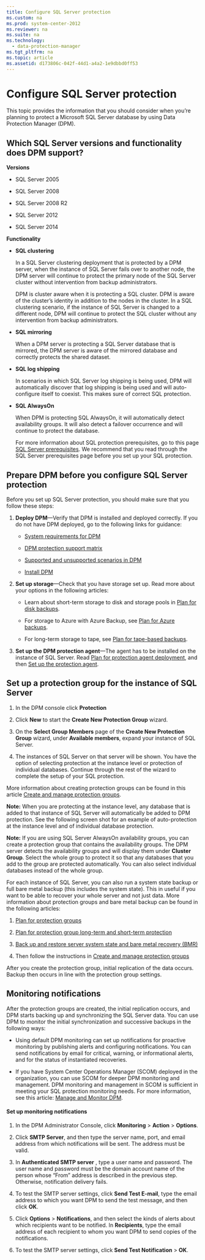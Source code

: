 ```yaml
---
title: Configure SQL Server protection
ms.custom: na
ms.prod: system-center-2012
ms.reviewer: na
ms.suite: na
ms.technology: 
  - data-protection-manager
ms.tgt_pltfrm: na
ms.topic: article
ms.assetid: d173806c-042f-44d1-a4a2-1e9dbbd0ff53
---
```

# Configure SQL Server protection
This topic provides the information that you should consider when you’re planning to protect a Microsoft SQL Server database by using Data Protection Manager \(DPM\).

## Which SQL Server versions and functionality does DPM support?
**Versions**

-   SQL Server 2005

-   SQL Server 2008

-   SQL Server 2008 R2

-   SQL Server 2012

-   SQL Server 2014

**Functionality**

-   **SQL clustering**

    In a SQL Server clustering deployment that is protected by a DPM server, when the instance of SQL Server fails over to another node, the DPM server will continue to protect the primary node of the SQL Server cluster without intervention from backup administrators.

    DPM is cluster aware when it is protecting a SQL cluster. DPM is aware of the cluster’s identity in addition to the nodes in the cluster. In a SQL clustering scenario, if the instance of SQL Server is changed to a different node, DPM will continue to protect the SQL cluster without any intervention from backup administrators.

-   **SQL mirroring**

    When a DPM server is protecting a SQL Server database that is mirrored, the DPM server is aware of the mirrored database and correctly protects the shared dataset.

-   **SQL log shipping**

    In scenarios in which SQL Server log shipping is being used, DPM will automatically discover that log shipping is being used and will auto\-configure itself to coexist. This makes sure of correct SQL protection.

-   **SQL AlwaysOn**

    When DPM is protecting SQL AlwaysOn, it will automatically detect availability groups. It will also detect a failover occurrence and will continue to protect the database.

    For more information about SQL protection prerequisites, go to this page [SQL Server prerequisites](SQL-Server-prerequisites.md). We recommend that you read through the SQL Server prerequisites page before you set up your SQL protection.

## Prepare DPM before you configure SQL Server protection
Before you set up SQL Server protection, you should make sure that you follow these steps:

1.  **Deploy DPM**—Verify that DPM is installed and deployed correctly. If you do not have DPM deployed, go to the following links for guidance:

    -   [System requirements for DPM](assetId:///179c6de2-77c7-4a3f-aaaf-8196dd185961)

    -   [DPM protection support matrix](assetId:///52bed83a-f484-4925-af77-377073737fc4)

    -   [Supported and unsupported scenarios in DPM](assetId:///3e0cd491-3757-4727-90db-eca0c3e6f7fc)

    -   [Install DPM](assetId:///d373e205-a09d-466a-bc43-9023d94c788f)

2.  **Set up storage**—Check that you have storage set up. Read more about your options in the following articles:

    -   Learn about short\-term storage to disk and storage pools in [Plan for disk backups](assetId:///8e0f8d8b-8ad9-4ce6-b803-ea5ae58f9a0d).

    -   For storage to Azure with Azure Backup, see [Plan for Azure backups](assetId:///6f34d58a-fd3c-4488-8ac3-3dc463dddaec).

    -   For long\-term storage to tape, see [Plan for tape\-based backups](assetId:///d6fabe7f-3f0b-4086-b3b9-ba47ebb04645).

3.  **Set up the DPM protection agent**—The agent has to be installed on the instance of SQL Server. Read [Plan for protection agent deployment](assetId:///3ad6fd02-f511-4be5-9b5a-03e92409f59e), and then [Set up the protection agent](assetId:///93a339b5-1ace-4982-a280-5464004d4886).

## Set up a protection group for the instance of SQL Server

1.  In the DPM console click **Protection**

2.  Click **New** to start the **Create New Protection Group** wizard.

3.  On the **Select Group Members** page of the **Create New Protection Group** wizard, under **Available members**, expand your instance of SQL Server.

4.  The instances of SQL Server on that server will be shown. You have the option of selecting protection at the instance level or protection of individual databases. Continue through the rest of the wizard to complete the setup of your SQL protection.

More information about creating protection groups can be found in this article [Create and manage protection groups](assetId:///2ce48037-9d6e-43a0-b3ac-cb3bb429dabd).

**Note:** When you are protecting at the instance level, any database that is added to that instance of SQL Server will automatically be added to DPM protection. See the following screen shot for an example of auto\-protection at the instance level and of individual database protection.

**Note:** If you are using SQL Server AlwaysOn availability groups, you can create a protection group that contains the availability groups. The DPM server detects the availability groups and will display them under **Cluster Group**. Select the whole group to protect it so that any databases that you add to the group are protected automatically. You can also select individual databases instead of the whole group.

For each instance of SQL Server, you can also run a system state backup or full bare metal backup \(this includes the system state\). This in useful if you want to be able to recover your whole server and not just data. More information about protection groups and bare metal backup can be found in the following articles:

1.  [Plan for protection groups](assetId:///85cae9ee-0d7c-410a-b8c1-c62a9c4e2fb9)

2.  [Plan for protection group long\-term and short\-term protection](assetId:///f2df4e26-7911-4839-b4fe-e86567b32a6c)

3.  [Back up and restore server system state and bare metal recovery &#40;BMR&#41;](Back-up-and-restore-server-system-state-and-bare-metal-recovery--BMR-.md)

4.  Then follow the instructions in [Create and manage protection groups](assetId:///2ce48037-9d6e-43a0-b3ac-cb3bb429dabd)

After you create the protection group, initial replication of the data occurs. Backup then occurs in line with the protection group settings.

## Monitoring notifications
After the protection groups are created, the initial replication occurs, and DPM starts backing up and synchronizing the SQL Server data. You can use DPM to monitor the initial synchronization and successive backups in the following ways:

-   Using default DPM monitoring can set up notifications for proactive monitoring by publishing alerts and configuring notifications. You can send notifications by email for critical, warning, or informational alerts, and for the status of instantiated recoveries.

-   If you have System Center Operations Manager \(SCOM\) deployed in the organization, you can use SCOM for deeper DPM monitoring and management. DPM monitoring and management in SCOM is sufficient in meeting your SQL protection monitoring needs. For more information, see this article: [Manage and Monitor DPM](assetId:///27003e8a-6ced-4dc2-881c-8200acdf7c4a).

#### Set up monitoring notifications

1.  In the DPM Administrator Console, click **Monitoring** > **Action** > **Options**.

2.  Click **SMTP Server**, and then type the server name, port, and email address from which notifications will be sent. The address must be valid.

3.  In **Authenticated SMTP server** , type a user name and password. The user name and password must be the domain account name of the person whose “From” address is described in the previous step. Otherwise, notification delivery fails.

4.  To test the SMTP server settings, click **Send Test E\-mail**, type the email address to which you want DPM to send the test message, and then click **OK**.

5.  Click **Options** > **Notifications**, and then select the kinds of alerts about which recipients want to be notified. In **Recipients**, type the email address of each recipient to whom you want DPM to send copies of the notifications.

6.  To test the SMTP server settings, click **Send Test Notification** > **OK**.


